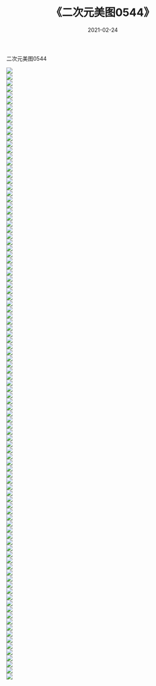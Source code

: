 ﻿---
layout: post
title:  《二次元美图0544》
date:   2021-02-24
img: http://imgx.orgx.ga/二次元/2021/二次元美图0544/000.jpg
categories: [美女, 清纯, 唯美]
---

二次元美图0544

 ![](http://imgx.orgx.ga/二次元/2021/二次元美图0544/001.jpg) <br>![](http://imgx.orgx.ga/二次元/2021/二次元美图0544/002.jpg) <br>![](http://imgx.orgx.ga/二次元/2021/二次元美图0544/003.jpg) <br>![](http://imgx.orgx.ga/二次元/2021/二次元美图0544/004.jpg) <br>![](http://imgx.orgx.ga/二次元/2021/二次元美图0544/005.jpg) <br>![](http://imgx.orgx.ga/二次元/2021/二次元美图0544/006.jpg) <br>![](http://imgx.orgx.ga/二次元/2021/二次元美图0544/007.jpg) <br>![](http://imgx.orgx.ga/二次元/2021/二次元美图0544/008.jpg) <br>![](http://imgx.orgx.ga/二次元/2021/二次元美图0544/009.jpg) <br>![](http://imgx.orgx.ga/二次元/2021/二次元美图0544/010.jpg) <br>![](http://imgx.orgx.ga/二次元/2021/二次元美图0544/011.jpg) <br>![](http://imgx.orgx.ga/二次元/2021/二次元美图0544/012.jpg) <br>![](http://imgx.orgx.ga/二次元/2021/二次元美图0544/013.jpg) <br>![](http://imgx.orgx.ga/二次元/2021/二次元美图0544/014.jpg) <br>![](http://imgx.orgx.ga/二次元/2021/二次元美图0544/015.jpg) <br>![](http://imgx.orgx.ga/二次元/2021/二次元美图0544/016.jpg) <br>![](http://imgx.orgx.ga/二次元/2021/二次元美图0544/017.jpg) <br>![](http://imgx.orgx.ga/二次元/2021/二次元美图0544/018.jpg) <br>![](http://imgx.orgx.ga/二次元/2021/二次元美图0544/019.jpg) <br>![](http://imgx.orgx.ga/二次元/2021/二次元美图0544/020.jpg) <br>![](http://imgx.orgx.ga/二次元/2021/二次元美图0544/021.jpg) <br>![](http://imgx.orgx.ga/二次元/2021/二次元美图0544/022.jpg) <br>![](http://imgx.orgx.ga/二次元/2021/二次元美图0544/023.jpg) <br>![](http://imgx.orgx.ga/二次元/2021/二次元美图0544/024.jpg) <br>![](http://imgx.orgx.ga/二次元/2021/二次元美图0544/025.jpg) <br>![](http://imgx.orgx.ga/二次元/2021/二次元美图0544/026.jpg) <br>![](http://imgx.orgx.ga/二次元/2021/二次元美图0544/027.jpg) <br>![](http://imgx.orgx.ga/二次元/2021/二次元美图0544/028.jpg) <br>![](http://imgx.orgx.ga/二次元/2021/二次元美图0544/029.jpg) <br>![](http://imgx.orgx.ga/二次元/2021/二次元美图0544/030.jpg) <br>![](http://imgx.orgx.ga/二次元/2021/二次元美图0544/031.jpg) <br>![](http://imgx.orgx.ga/二次元/2021/二次元美图0544/032.jpg) <br>![](http://imgx.orgx.ga/二次元/2021/二次元美图0544/033.jpg) <br>![](http://imgx.orgx.ga/二次元/2021/二次元美图0544/034.jpg) <br>![](http://imgx.orgx.ga/二次元/2021/二次元美图0544/035.jpg) <br>![](http://imgx.orgx.ga/二次元/2021/二次元美图0544/036.jpg) <br>![](http://imgx.orgx.ga/二次元/2021/二次元美图0544/037.jpg) <br>![](http://imgx.orgx.ga/二次元/2021/二次元美图0544/038.jpg) <br>![](http://imgx.orgx.ga/二次元/2021/二次元美图0544/039.jpg) <br>![](http://imgx.orgx.ga/二次元/2021/二次元美图0544/040.jpg) <br>![](http://imgx.orgx.ga/二次元/2021/二次元美图0544/041.jpg) <br>![](http://imgx.orgx.ga/二次元/2021/二次元美图0544/042.jpg) <br>![](http://imgx.orgx.ga/二次元/2021/二次元美图0544/043.jpg) <br>![](http://imgx.orgx.ga/二次元/2021/二次元美图0544/044.jpg) <br>![](http://imgx.orgx.ga/二次元/2021/二次元美图0544/045.jpg) <br>![](http://imgx.orgx.ga/二次元/2021/二次元美图0544/046.jpg) <br>![](http://imgx.orgx.ga/二次元/2021/二次元美图0544/047.jpg) <br>![](http://imgx.orgx.ga/二次元/2021/二次元美图0544/048.jpg) <br>![](http://imgx.orgx.ga/二次元/2021/二次元美图0544/049.jpg) <br>![](http://imgx.orgx.ga/二次元/2021/二次元美图0544/050.jpg) <br>![](http://imgx.orgx.ga/二次元/2021/二次元美图0544/051.jpg) <br>![](http://imgx.orgx.ga/二次元/2021/二次元美图0544/052.jpg) <br>![](http://imgx.orgx.ga/二次元/2021/二次元美图0544/053.jpg) <br>![](http://imgx.orgx.ga/二次元/2021/二次元美图0544/054.jpg) <br>![](http://imgx.orgx.ga/二次元/2021/二次元美图0544/055.jpg) <br>![](http://imgx.orgx.ga/二次元/2021/二次元美图0544/056.jpg) <br>![](http://imgx.orgx.ga/二次元/2021/二次元美图0544/057.jpg) <br>![](http://imgx.orgx.ga/二次元/2021/二次元美图0544/058.jpg) <br>![](http://imgx.orgx.ga/二次元/2021/二次元美图0544/059.jpg) <br>![](http://imgx.orgx.ga/二次元/2021/二次元美图0544/060.jpg) <br>![](http://imgx.orgx.ga/二次元/2021/二次元美图0544/061.jpg) <br>![](http://imgx.orgx.ga/二次元/2021/二次元美图0544/062.jpg) <br>![](http://imgx.orgx.ga/二次元/2021/二次元美图0544/063.jpg) <br>![](http://imgx.orgx.ga/二次元/2021/二次元美图0544/064.jpg) <br>![](http://imgx.orgx.ga/二次元/2021/二次元美图0544/065.jpg) <br>![](http://imgx.orgx.ga/二次元/2021/二次元美图0544/066.jpg) <br>![](http://imgx.orgx.ga/二次元/2021/二次元美图0544/067.jpg) <br>![](http://imgx.orgx.ga/二次元/2021/二次元美图0544/068.jpg) <br>![](http://imgx.orgx.ga/二次元/2021/二次元美图0544/069.jpg) <br>![](http://imgx.orgx.ga/二次元/2021/二次元美图0544/070.jpg) <br>![](http://imgx.orgx.ga/二次元/2021/二次元美图0544/071.jpg) <br>![](http://imgx.orgx.ga/二次元/2021/二次元美图0544/072.jpg) <br>![](http://imgx.orgx.ga/二次元/2021/二次元美图0544/073.jpg) <br>![](http://imgx.orgx.ga/二次元/2021/二次元美图0544/074.jpg) <br>![](http://imgx.orgx.ga/二次元/2021/二次元美图0544/075.jpg) <br>![](http://imgx.orgx.ga/二次元/2021/二次元美图0544/076.jpg) <br>![](http://imgx.orgx.ga/二次元/2021/二次元美图0544/077.jpg) <br>![](http://imgx.orgx.ga/二次元/2021/二次元美图0544/078.jpg) <br>![](http://imgx.orgx.ga/二次元/2021/二次元美图0544/079.jpg) <br>![](http://imgx.orgx.ga/二次元/2021/二次元美图0544/080.jpg) <br>![](http://imgx.orgx.ga/二次元/2021/二次元美图0544/081.jpg) <br>![](http://imgx.orgx.ga/二次元/2021/二次元美图0544/082.jpg) <br>![](http://imgx.orgx.ga/二次元/2021/二次元美图0544/083.jpg) <br>![](http://imgx.orgx.ga/二次元/2021/二次元美图0544/084.jpg) <br>![](http://imgx.orgx.ga/二次元/2021/二次元美图0544/085.jpg) <br>![](http://imgx.orgx.ga/二次元/2021/二次元美图0544/086.jpg) <br>![](http://imgx.orgx.ga/二次元/2021/二次元美图0544/087.jpg) <br>![](http://imgx.orgx.ga/二次元/2021/二次元美图0544/088.jpg) <br>![](http://imgx.orgx.ga/二次元/2021/二次元美图0544/089.jpg) <br>![](http://imgx.orgx.ga/二次元/2021/二次元美图0544/090.jpg) <br>![](http://imgx.orgx.ga/二次元/2021/二次元美图0544/091.jpg) <br>![](http://imgx.orgx.ga/二次元/2021/二次元美图0544/092.jpg) <br>![](http://imgx.orgx.ga/二次元/2021/二次元美图0544/093.jpg) <br>![](http://imgx.orgx.ga/二次元/2021/二次元美图0544/094.jpg) <br>![](http://imgx.orgx.ga/二次元/2021/二次元美图0544/095.jpg) <br>![](http://imgx.orgx.ga/二次元/2021/二次元美图0544/096.jpg) <br>![](http://imgx.orgx.ga/二次元/2021/二次元美图0544/097.jpg) <br>![](http://imgx.orgx.ga/二次元/2021/二次元美图0544/098.jpg) <br>![](http://imgx.orgx.ga/二次元/2021/二次元美图0544/099.jpg) <br>![](http://imgx.orgx.ga/二次元/2021/二次元美图0544/100.jpg) <br>